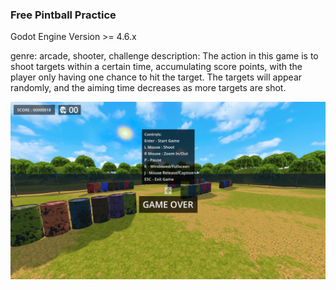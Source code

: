 <h3>Free Pintball Practice</h3>
Godot Engine Version >= 4.6.x

genre: arcade, shooter, challenge
description: The action in this game is to shoot targets within a certain time, accumulating score points, with the player only having one chance to hit the target. The targets will appear randomly, and the aiming time decreases as more targets are shot.

<img src="https://raw.githubusercontent.com/axenteflorin24/free_paintball_practice/refs/heads/main/screenshots/screenshot_1.png">
